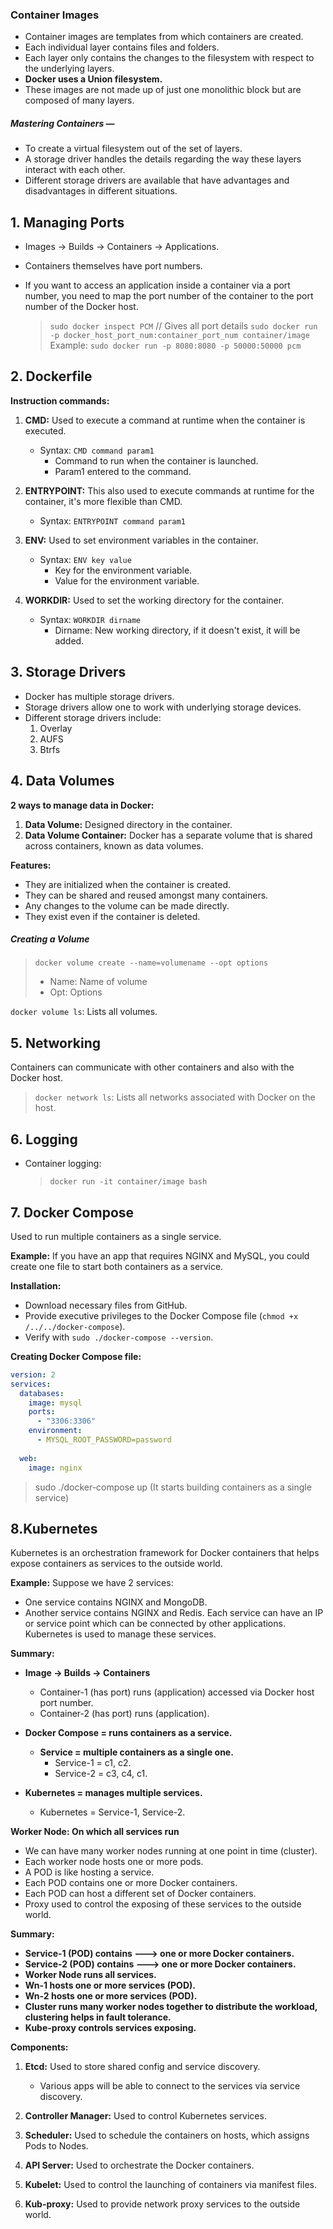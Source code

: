 ### Container Images

- Container images are templates from which containers are created.
- Each individual layer contains files and folders.
- Each layer only contains the changes to the filesystem with respect to the underlying layers.
- **Docker uses a Union filesystem.**
- These images are not made up of just one monolithic block but are composed of many layers.

##### Mastering Containers —

- To create a virtual filesystem out of the set of layers.
- A storage driver handles the details regarding the way these layers interact with each other.
- Different storage drivers are available that have advantages and disadvantages in different situations.

## 1. Managing Ports

- Images -> Builds -> Containers -> Applications.
- Containers themselves have port numbers.
- If you want to access an application inside a container via a port number, you need to map the port number of the container to the port number of the Docker host.

   > `sudo docker inspect PCM` // Gives all port details
   > `sudo docker run -p docker_host_port_num:container_port_num container/image`
   > Example: `sudo docker run -p 8080:8080 -p 50000:50000 pcm`

## 2. Dockerfile

**Instruction commands:**

1. **CMD:** Used to execute a command at runtime when the container is executed.
   - Syntax: `CMD command param1`
     - Command to run when the container is launched.
     - Param1 entered to the command.

2. **ENTRYPOINT:** This also used to execute commands at runtime for the container, it's more flexible than CMD.
   - Syntax: `ENTRYPOINT command param1`

3. **ENV:** Used to set environment variables in the container.
   - Syntax: `ENV key value`
     - Key for the environment variable.
     - Value for the environment variable.

4. **WORKDIR:** Used to set the working directory for the container.
   - Syntax: `WORKDIR dirname`
     - Dirname: New working directory, if it doesn't exist, it will be added.

## 3. Storage Drivers

- Docker has multiple storage drivers.
- Storage drivers allow one to work with underlying storage devices.
- Different storage drivers include:
  1. Overlay
  2. AUFS
  3. Btrfs

## 4. Data Volumes

**2 ways to manage data in Docker:**

1. **Data Volume:** Designed directory in the container.
2. **Data Volume Container:** Docker has a separate volume that is shared across containers, known as data volumes.

**Features:**

- They are initialized when the container is created.
- They can be shared and reused amongst many containers.
- Any changes to the volume can be made directly.
- They exist even if the container is deleted.

##### Creating a Volume
   >
   > `docker volume create --name=volumename --opt options`
   >
   > - Name: Name of volume
   > - Opt: Options

   `docker volume ls`: Lists all volumes.

## 5. Networking

Containers can communicate with other containers and also with the Docker host.

   > `docker network ls`: Lists all networks associated with Docker on the host.

## 6. Logging

- Container logging:
   > `docker run -it container/image bash`

## 7. Docker Compose

Used to run multiple containers as a single service.

**Example:** If you have an app that requires NGINX and MySQL, you could create one file to start both containers as a service.

**Installation:**

- Download necessary files from GitHub.
- Provide executive privileges to the Docker Compose file (`chmod +x /../../docker-compose`).
- Verify with `sudo ./docker-compose --version`.

**Creating Docker Compose file:**

```yaml
version: 2
services:
  databases:
    image: mysql
    ports:
      - "3306:3306"
    environment:
      - MYSQL_ROOT_PASSWORD=password
  
  web:
    image: nginx
```

> sudo ./docker-compose up (It starts building containers as a single service)

## 8.Kubernetes

Kubernetes is an orchestration framework for Docker containers that helps expose containers as services to the outside world.

**Example:**
Suppose we have 2 services:

- One service contains NGINX and MongoDB.
- Another service contains NGINX and Redis.
Each service can have an IP or service point which can be connected by other applications.
Kubernetes is used to manage these services.

**Summary:**

- **Image -> Builds -> Containers**
  - Container-1 (has port) runs (application) accessed via Docker host port number.
  - Container-2 (has port) runs (application).
  
- **Docker Compose = runs containers as a service.**
  - **Service = multiple containers as a single one.**
    - Service-1 = c1, c2.
    - Service-2 = c3, c4, c1.

- **Kubernetes = manages multiple services.**
  - Kubernetes = Service-1, Service-2.
  
**Worker Node: On which all services run**

- We can have many worker nodes running at one point in time (cluster).
- Each worker node hosts one or more pods.
- A POD is like hosting a service.
- Each POD contains one or more Docker containers.
- Each POD can host a different set of Docker containers.
- Proxy used to control the exposing of these services to the outside world.

**Summary:**

- **Service-1 (POD) contains ---> one or more Docker containers.**
- **Service-2 (POD) contains ---> one or more Docker containers.**
- **Worker Node runs all services.**
- **Wn-1 hosts one or more services (POD).**
- **Wn-2 hosts one or more services (POD).**
- **Cluster runs many worker nodes together to distribute the workload, clustering helps in fault tolerance.**
- **Kube-proxy controls services exposing.**

**Components:**

1. **Etcd:** Used to store shared config and service discovery.
   - Various apps will be able to connect to the services via service discovery.

2. **Controller Manager:** Used to control Kubernetes services.

3. **Scheduler:** Used to schedule the containers on hosts, which assigns Pods to Nodes.

4. **API Server:** Used to orchestrate the Docker containers.

5. **Kubelet:** Used to control the launching of containers via manifest files.

6. **Kub-proxy:** Used to provide network proxy services to the outside world.
